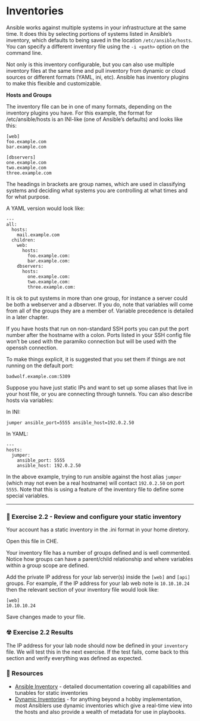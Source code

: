 # Inventories

Ansible works against multiple systems in your infrastructure at the same time. It does this by 
selecting portions of systems listed in Ansible’s inventory, which defaults to being saved in 
the location `/etc/ansible/hosts`. You can specify a different inventory file using the 
`-i <path>` option on the command line.

Not only is this inventory configurable, but you can also use multiple inventory files at the same 
time and pull inventory from dynamic or cloud sources or different formats (YAML, ini, etc).
Ansible has inventory plugins to make this flexible and customizable.

**Hosts and Groups**

The inventory file can be in one of many formats, depending on the inventory plugins you have. 
For this example, the format for /etc/ansible/hosts is an INI-like (one of Ansible’s defaults) 
and looks like this:

```
[web]
foo.example.com
bar.example.com
 
[dbservers]
one.example.com
two.example.com
three.example.com
```

The headings in brackets are group names, which are used in classifying systems and deciding what 
systems you are controlling at what times and for what purpose.

A YAML version would look like:

```
---
all:
  hosts:
    mail.example.com
  children:
    web:
      hosts:
        foo.example.com:
        bar.example.com:
    dbservers:
      hosts:
        one.example.com:
        two.example.com:
        three.example.com:
```
 
It is ok to put systems in more than one group, for instance a server could be both a webserver and a 
dbserver. If you do, note that variables will come from all of the groups they are a member of. Variable 
precedence is detailed in a later chapter.

If you have hosts that run on non-standard SSH ports you can put the port number after the hostname with 
a colon. Ports listed in your SSH config file won’t be used with the paramiko connection but will be used with 
the openssh connection.

To make things explicit, it is suggested that you set them if things are not running on the default port:

```
badwolf.example.com:5309
```
 
Suppose you have just static IPs and want to set up some aliases that live in your host file, or you are 
connecting through tunnels. You can also describe hosts via variables:

In INI:

```
jumper ansible_port=5555 ansible_host=192.0.2.50
``` 

In YAML:

```
---
hosts:
  jumper:
    ansible_port: 5555
    ansible_host: 192.0.2.50
```

In the above example, trying to run ansible against the host alias `jumper` (which may not even be a real hostname) 
will contact `192.0.2.50` on port `5555`. Note that this is using a feature of the inventory file to define some 
special variables.


<hr>

### 💪  Exercise 2.2 - Review and configure your static inventory

Your account has a static inventory in the .ini format in your home diretory.

Open this file in CHE.

Your inventory file has a number of groups defined and is well commented.  Notice how groups can have a 
parent/child relationship and where variables within a group scope are defined.

Add the private IP address for your lab server(s) inside the `[web]` and `[api]` groups.  For 
example, if the IP address for your lab web note is `10.10.10.24` then the relevant section of your inventory 
file would look like:

```
[web]
10.10.10.24
```

Save changes made to your file.


### ☢ Exercise 2.2 Results

The IP address for your lab node should now be defined in your `inventory` file.
We will test this in the next exercise.  If the test fails, come back to this section and verify everything
was defined as expected.


### 📗 Resources

 - [Ansible Inventory](http://docs.ansible.com/ansible/latest/intro_inventory.html) - detailed documentation
   covering all capabilities and tunables for static inventories
 - [Dynamic Inventories](http://docs.ansible.com/ansible/latest/intro_dynamic_inventory.html) - for anything
   beyond a hobby implementation, most Ansiblers use dynamic inventories which give a real-time view into the
   hosts and also provide a wealth of metadata for use in playbooks.

